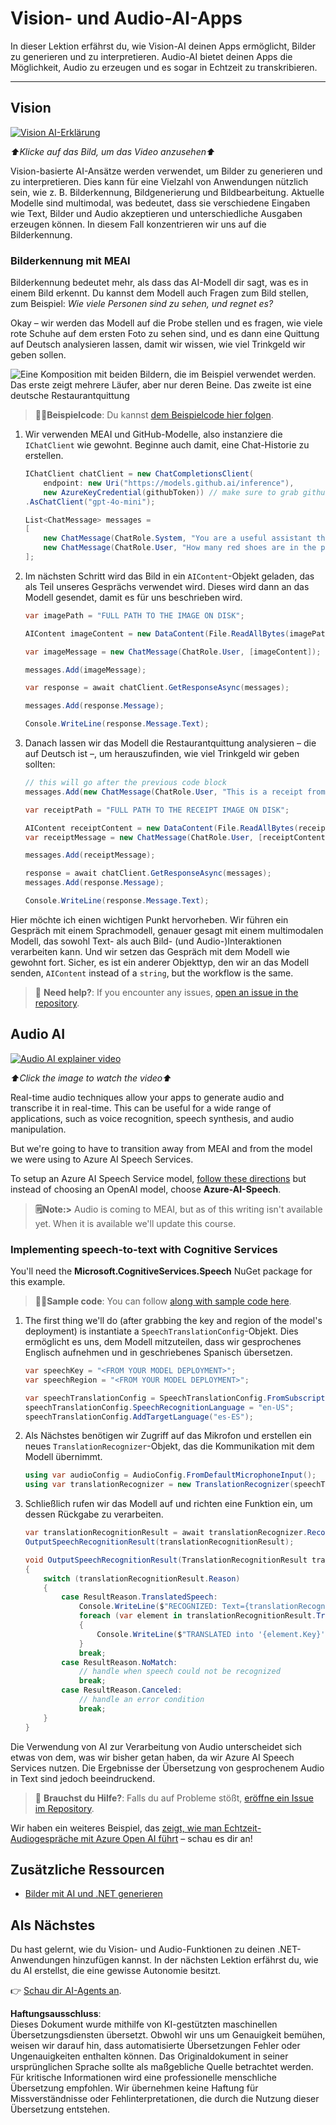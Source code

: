 # Vision- und Audio-AI-Apps

In dieser Lektion erfährst du, wie Vision-AI deinen Apps ermöglicht, Bilder zu generieren und zu interpretieren. Audio-AI bietet deinen Apps die Möglichkeit, Audio zu erzeugen und es sogar in Echtzeit zu transkribieren.

---

## Vision

[![Vision AI-Erklärung](https://img.youtube.com/vi/QXbASt1KXuw/0.jpg)](https://youtu.be/QXbASt1KXuw?feature=shared)

_⬆️Klicke auf das Bild, um das Video anzusehen⬆️_

Vision-basierte AI-Ansätze werden verwendet, um Bilder zu generieren und zu interpretieren. Dies kann für eine Vielzahl von Anwendungen nützlich sein, wie z. B. Bilderkennung, Bildgenerierung und Bildbearbeitung. Aktuelle Modelle sind multimodal, was bedeutet, dass sie verschiedene Eingaben wie Text, Bilder und Audio akzeptieren und unterschiedliche Ausgaben erzeugen können. In diesem Fall konzentrieren wir uns auf die Bilderkennung.

### Bilderkennung mit MEAI

Bilderkennung bedeutet mehr, als dass das AI-Modell dir sagt, was es in einem Bild erkennt. Du kannst dem Modell auch Fragen zum Bild stellen, zum Beispiel: _Wie viele Personen sind zu sehen, und regnet es?_

Okay – wir werden das Modell auf die Probe stellen und es fragen, wie viele rote Schuhe auf dem ersten Foto zu sehen sind, und es dann eine Quittung auf Deutsch analysieren lassen, damit wir wissen, wie viel Trinkgeld wir geben sollen.

![Eine Komposition mit beiden Bildern, die im Beispiel verwendet werden. Das erste zeigt mehrere Läufer, aber nur deren Beine. Das zweite ist eine deutsche Restaurantquittung](../../../translated_images/example-visual-image.e2fc4ffa5f01b3d65bb9bd5d23eebf97513bf486b761209b28fea06b63a11f6c.de.png)

> 🧑‍💻**Beispielcode**: Du kannst [dem Beispielcode hier folgen](../../../03-CoreGenerativeAITechniques/src/Vision-01MEAI-GitHubModels).

1. Wir verwenden MEAI und GitHub-Modelle, also instanziere die `IChatClient` wie gewohnt. Beginne auch damit, eine Chat-Historie zu erstellen.

    ```csharp
    IChatClient chatClient = new ChatCompletionsClient(
        endpoint: new Uri("https://models.github.ai/inference"),
        new AzureKeyCredential(githubToken)) // make sure to grab githubToken from the secrets or environment
    .AsChatClient("gpt-4o-mini");

    List<ChatMessage> messages = 
    [
        new ChatMessage(ChatRole.System, "You are a useful assistant that describes images using a direct style."),
        new ChatMessage(ChatRole.User, "How many red shoes are in the photo?") // we'll start with the running photo
    ];
    ```

1. Im nächsten Schritt wird das Bild in ein `AIContent`-Objekt geladen, das als Teil unseres Gesprächs verwendet wird. Dieses wird dann an das Modell gesendet, damit es für uns beschrieben wird.

    ```csharp
    var imagePath = "FULL PATH TO THE IMAGE ON DISK";

    AIContent imageContent = new DataContent(File.ReadAllBytes(imagePath), "image/jpeg"); // the important part here is that we're loading it in bytes. The image could come from anywhere.

    var imageMessage = new ChatMessage(ChatRole.User, [imageContent]);

    messages.Add(imageMessage);

    var response = await chatClient.GetResponseAsync(messages);

    messages.Add(response.Message);

    Console.WriteLine(response.Message.Text);
    ```

1. Danach lassen wir das Modell die Restaurantquittung analysieren – die auf Deutsch ist –, um herauszufinden, wie viel Trinkgeld wir geben sollten:

    ```csharp
    // this will go after the previous code block
    messages.Add(new ChatMessage(ChatRole.User, "This is a receipt from a lunch. I had the sausage. How much of a tip should I leave?"));

    var receiptPath = "FULL PATH TO THE RECEIPT IMAGE ON DISK";

    AIContent receiptContent = new DataContent(File.ReadAllBytes(receiptPath), "image/jpeg");
    var receiptMessage = new ChatMessage(ChatRole.User, [receiptContent]);

    messages.Add(receiptMessage);

    response = await chatClient.GetResponseAsync(messages);
    messages.Add(response.Message);

    Console.WriteLine(response.Message.Text);
    ```

Hier möchte ich einen wichtigen Punkt hervorheben. Wir führen ein Gespräch mit einem Sprachmodell, genauer gesagt mit einem multimodalen Modell, das sowohl Text- als auch Bild- (und Audio-)Interaktionen verarbeiten kann. Und wir setzen das Gespräch mit dem Modell wie gewohnt fort. Sicher, es ist ein anderer Objekttyp, den wir an das Modell senden, `AIContent` instead of a `string`, but the workflow is the same.

> 🙋 **Need help?**: If you encounter any issues, [open an issue in the repository](https://github.com/microsoft/Generative-AI-for-beginners-dotnet/issues/new).

## Audio AI

[![Audio AI explainer video](https://img.youtube.com/vi/fuquPXRNqCo/0.jpg)](https://youtu.be/fuquPXRNqCo?feature=shared)

_⬆️Click the image to watch the video⬆️_

Real-time audio techniques allow your apps to generate audio and transcribe it in real-time. This can be useful for a wide range of applications, such as voice recognition, speech synthesis, and audio manipulation.

But we're going to have to transition away from MEAI and from the model we were using to Azure AI Speech Services.

To setup an Azure AI Speech Service model, [follow these directions](../02-SetupDevEnvironment/getting-started-azure-openai.md) but instead of choosing an OpenAI model, choose **Azure-AI-Speech**.

> **🗒️Note:>** Audio is coming to MEAI, but as of this writing isn't available yet. When it is available we'll update this course.

### Implementing speech-to-text with Cognitive Services

You'll need the **Microsoft.CognitiveServices.Speech** NuGet package for this example.

> 🧑‍💻**Sample code**: You can follow [along with sample code here](../../../03-CoreGenerativeAITechniques/src/Audio-01-SpeechMic).

1. The first thing we'll do (after grabbing the key and region of the model's deployment) is instantiate a `SpeechTranslationConfig`-Objekt. Dies ermöglicht es uns, dem Modell mitzuteilen, dass wir gesprochenes Englisch aufnehmen und in geschriebenes Spanisch übersetzen.

    ```csharp
    var speechKey = "<FROM YOUR MODEL DEPLOYMENT>";
    var speechRegion = "<FROM YOUR MODEL DEPLOYMENT>";

    var speechTranslationConfig = SpeechTranslationConfig.FromSubscription(speechKey, speechRegion);
    speechTranslationConfig.SpeechRecognitionLanguage = "en-US";
    speechTranslationConfig.AddTargetLanguage("es-ES");
    ```

1. Als Nächstes benötigen wir Zugriff auf das Mikrofon und erstellen ein neues `TranslationRecognizer`-Objekt, das die Kommunikation mit dem Modell übernimmt.

    ```csharp
    using var audioConfig = AudioConfig.FromDefaultMicrophoneInput();
    using var translationRecognizer = new TranslationRecognizer(speechTranslationConfig, audioConfig);
    ```

1. Schließlich rufen wir das Modell auf und richten eine Funktion ein, um dessen Rückgabe zu verarbeiten.
   
    ```csharp
    var translationRecognitionResult = await translationRecognizer.RecognizeOnceAsync();
    OutputSpeechRecognitionResult(translationRecognitionResult);

    void OutputSpeechRecognitionResult(TranslationRecognitionResult translationRecognitionResult)
    {
        switch (translationRecognitionResult.Reason)
        {
            case ResultReason.TranslatedSpeech:
                Console.WriteLine($"RECOGNIZED: Text={translationRecognitionResult.Text}");
                foreach (var element in translationRecognitionResult.Translations)
                {
                    Console.WriteLine($"TRANSLATED into '{element.Key}': {element.Value}");
                }
                break;
            case ResultReason.NoMatch:
                // handle when speech could not be recognized
                break;
            case ResultReason.Canceled:
                // handle an error condition
                break;
        }
    }
    ```

Die Verwendung von AI zur Verarbeitung von Audio unterscheidet sich etwas von dem, was wir bisher getan haben, da wir Azure AI Speech Services nutzen. Die Ergebnisse der Übersetzung von gesprochenem Audio in Text sind jedoch beeindruckend.

> 🙋 **Brauchst du Hilfe?**: Falls du auf Probleme stößt, [eröffne ein Issue im Repository](https://github.com/microsoft/Generative-AI-for-beginners-dotnet/issues/new).

Wir haben ein weiteres Beispiel, das [zeigt, wie man Echtzeit-Audiogespräche mit Azure Open AI führt](../../../03-CoreGenerativeAITechniques/src/Audio-02-RealTimeAudio) – schau es dir an!


## Zusätzliche Ressourcen

- [Bilder mit AI und .NET generieren](https://learn.microsoft.com/dotnet/ai/quickstarts/quickstart-openai-generate-images?tabs=azd&pivots=openai)


## Als Nächstes

Du hast gelernt, wie du Vision- und Audio-Funktionen zu deinen .NET-Anwendungen hinzufügen kannst. In der nächsten Lektion erfährst du, wie du AI erstellst, die eine gewisse Autonomie besitzt.

👉 [Schau dir AI-Agents an](./04-agents.md).

**Haftungsausschluss**:  
Dieses Dokument wurde mithilfe von KI-gestützten maschinellen Übersetzungsdiensten übersetzt. Obwohl wir uns um Genauigkeit bemühen, weisen wir darauf hin, dass automatisierte Übersetzungen Fehler oder Ungenauigkeiten enthalten können. Das Originaldokument in seiner ursprünglichen Sprache sollte als maßgebliche Quelle betrachtet werden. Für kritische Informationen wird eine professionelle menschliche Übersetzung empfohlen. Wir übernehmen keine Haftung für Missverständnisse oder Fehlinterpretationen, die durch die Nutzung dieser Übersetzung entstehen.
